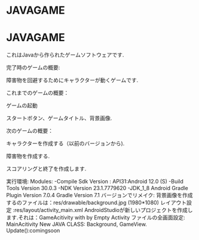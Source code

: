 # JAVAGAME
# JAVAGAME
これはJavaから作られたゲームソフトウェアです.

完了時のゲームの概要:

障害物を回避するためにキャラクターが動くゲームです.

これまでのゲームの概要：

ゲームの起動

スタートボタン、ゲームタイトル、背景画像.

次のゲームの概要：

キャラクターを作成する（以前のバージョンから).

障害物を作成する.

スコアリングと終了を作成します.


実行環境:
Modules:
-Compile Sdk Version : API31:Android 12.0 (S)
-Build Tools Version 30.0.3
-NDK Version 23.1.7779620
-JDK_1_8
Android Gradle Plugin Version 7.0.4
Gradle Version 7.1
バージョンでリメイク:
背景画像を作成するのファイルは：res/drawable/background.jpg (1980*1080)
レイアウト設定 :res/layout/activity_main.xml
AndroidStudioが新しいプロジェクトを作成します.それは：GameAcitivity with by Empty Activity
ファイルの全画面設定: MainAcitivity
New JAVA CLASS: Background, GameView.
Update():comingsoon
